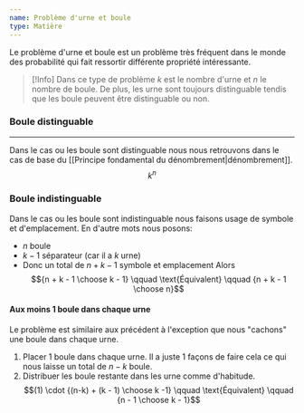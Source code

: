 ```yaml
---
name: Problème d'urne et boule
type: Matière
---
```


Le problème d'urne et boule est un problème très fréquent dans le monde des probabilité qui fait ressortir différente propriété intéressante.

>[!Info]
>Dans ce type de problème $k$ est le nombre d'urne et $n$ le nombre de boule. De plus, les urne sont toujours distinguable tendis que les boule peuvent être distinguable ou non.

### Boule distinguable
---
Dans le cas ou les boule sont distinguable nous nous retrouvons dans le cas de base du [[Principe fondamental du dénombrement|dénombrement]].
$$k^n$$

### Boule indistinguable
Dans le cas ou les boule sont indistinguable nous faisons usage de symbole et d'emplacement. En d'autre mots nous posons:
- $n$ boule
- $k - 1$ séparateur (car il a $k$ urne)
- Donc un total de $n + k - 1$ symbole et emplacement
Alors
$${n + k - 1 \choose k - 1} \qquad  \text{Équivalent} \qquad {n + k - 1 \choose n}$$

#### Aux moins 1 boule dans chaque urne
Le problème est similaire aux précédent à l'exception que nous "cachons" une boule dans chaque urne.
1. Placer 1 boule dans chaque urne. Il a juste 1 façons de faire cela ce qui nous laisse un total de $n-k$ boule.
2. Distribuer les boule restante dans les urne comme d'habitude.
$$(1) \cdot {(n-k) + (k - 1) \choose k -1} \qquad \text{Équivalent} \qquad {n - 1 \choose k - 1}$$